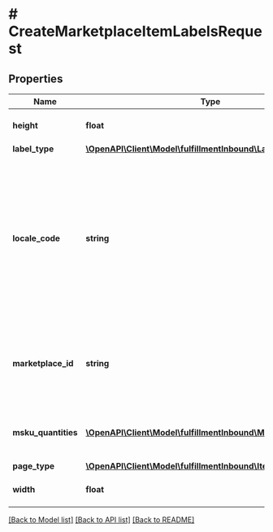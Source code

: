 # # CreateMarketplaceItemLabelsRequest

## Properties

Name | Type | Description | Notes
------------ | ------------- | ------------- | -------------
**height** | **float** | The height of the item label. | [optional]
**label_type** | [**\OpenAPI\Client\Model\fulfillmentInbound\LabelPrintType**](LabelPrintType.md) |  |
**locale_code** | **string** | The locale code constructed from ISO 639 language code and ISO 3166-1 alpha-2 standard of country codes separated by an underscore character. | [optional] [default to 'en_US']
**marketplace_id** | **string** | The Marketplace ID. For a list of possible values, refer to [Marketplace IDs](https://developer-docs.amazon.com/sp-api/docs/marketplace-ids). |
**msku_quantities** | [**\OpenAPI\Client\Model\fulfillmentInbound\MskuQuantity[]**](MskuQuantity.md) | Represents the quantity of an MSKU to print item labels for. |
**page_type** | [**\OpenAPI\Client\Model\fulfillmentInbound\ItemLabelPageType**](ItemLabelPageType.md) |  | [optional]
**width** | **float** | The width of the item label. | [optional]

[[Back to Model list]](../../README.md#models) [[Back to API list]](../../README.md#endpoints) [[Back to README]](../../README.md)
